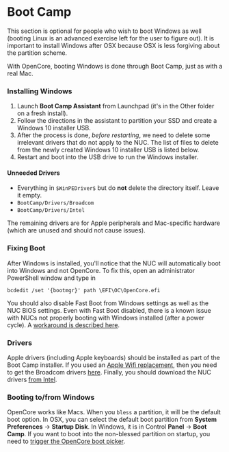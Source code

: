 # Boot Camp

This section is optional for people who wish to boot Windows as well \(booting Linux is an advanced exercise left for the user to figure out\). It is important to install Windows after OSX because OSX is less forgiving about the partition scheme.

With OpenCore, booting Windows is done through Boot Camp, just as with a real Mac.

### Installing Windows

1. Launch **Boot Camp Assistant** from Launchpad \(it's in the Other folder on a fresh install\).
2. Follow the directions in the assistant to partition your SSD and create a Windows 10 installer USB.
3. After the process is done, _before restarting_, we need to delete some irrelevant drivers that do not apply to the NUC. The list of files to delete from the newly created Windows 10 installer USB is listed below.
4. Restart and boot into the USB drive to run the Windows installer.

#### Unneeded Drivers

* Everything in `$WinPEDriver$` but do **not** delete the directory itself. Leave it empty.
* `BootCamp/Drivers/Broadcom`
* `BootCamp/Drivers/Intel`

The remaining drivers are for Apple peripherals and Mac-specific hardware \(which are unused and should not cause issues\).

### Fixing Boot

After Windows is installed, you'll notice that the NUC will automatically boot into Windows and not OpenCore. To fix this, open an administrator PowerShell window and type in

```text
bcdedit /set '{bootmgr}' path \EFI\OC\OpenCore.efi
```

You should also disable Fast Boot from Windows settings as well as the NUC BIOS settings. Even with Fast Boot disabled, there is a known issue with NUCs not properly booting with Windows installed \(after a power cycle\). A [workaround is described here](../post-installation/support.md#black-screen-on-reboot).

### Drivers

Apple drivers \(including Apple keyboards\) should be installed as part of the Boot Camp installer. If you used an [Apple Wifi replacement](../post-installation/wifi.md), then you need to get the Broadcom drivers [here](https://github.com/osy86/HaC-Mini/releases/download/v2.1/BCM94360CS2.zip). Finally, you should download the NUC drivers [from Intel](https://downloadcenter.intel.com/product/126143/Intel-NUC-Kit-NUC8i7HVK).

### Booting to/from Windows

OpenCore works like Macs. When you `bless` a partition, it will be the default boot option. In OSX, you can select the default boot partition from **System Preferences** -&gt; **Startup Disk**. In Windows, it is in Control **Panel** -&gt; **Boot Camp**. If you want to boot into the non-blessed partition on startup, you need to [trigger the OpenCore boot picker](../post-installation/support.md#getting-into-boot-picker-menu).

